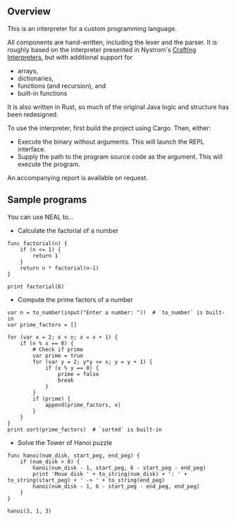 ## Overview
This is an interpreter for a custom programming language.

All components are hand-written, including the lexer and the parser. It is roughly based on the interpreter presented in Nystrom's [Crafting Interpreters](https://craftinginterpreters.com/), but with additional support for

- arrays,
- dictionaries,
- functions (and recursion), and
- built-in functions

It is also written in Rust, so much of the original Java logic and structure has been redesigned.

To use the interpreter, first build the project using Cargo. Then, either:

- Execute the binary without arguments. This will launch the REPL interface.
- Supply the path to the program source code as the argument. This will execute the program.

An accompanying report is available on request.
## Sample programs
You can use NEAL to...
- Calculate the factorial of a number

```
func factorial(n) {
    if (n <= 1) {
        return 1
    }
    return n * factorial(n-1)
}

print factorial(6)
```

- Compute the prime factors of a number
```
var n = to_number(input("Enter a number: "))  # `to_number` is built-in
var prime_factors = []

for (var x = 2; x < n; x = x + 1) {
    if (n % x == 0) {
        # Check if prime
        var prime = true
        for (var y = 2; y*y <= x; y = y + 1) {
            if (x % y == 0) {
                prime = false
                break
            }
        }
        if (prime) {
            append(prime_factors, x)
        }
    }
}
print sort(prime_factors)  # `sorted` is built-in
```

- Solve the Tower of Hanoi puzzle
```
func hanoi(num_disk, start_peg, end_peg) {
    if (num_disk > 0) {
        hanoi(num_disk - 1, start_peg, 6 - start_peg - end_peg)
        print 'Move disk ' + to_string(num_disk) + ': ' + to_string(start_peg) + ' -> ' + to_string(end_peg)
        hanoi(num_disk - 1, 6 - start_peg - end_peg, end_peg)
    }
}

hanoi(3, 1, 3)
```
